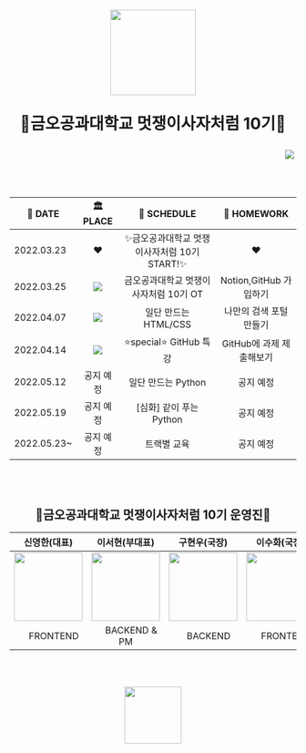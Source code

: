 <div align="center">
<h1>
  <img src ="https://user-images.githubusercontent.com/90851865/163090775-476053ec-5bc1-4db6-ae9b-05d354e595ad.png" height="150">
  
  🦁금오공과대학교 멋쟁이사자처럼 10기🦁
  
</h1>
<p align="right">
  <a href="https://www.instagram.com/likelionkumoh/"><img src="https://img.shields.io/badge/Instagram-E4405F?style=flat-square&logo=Instagram&logoColor=white&link=https://www.instagram.com/likelionkumoh/"/></a>&nbsp 
  
</p>
  
<br><br>
  
|📅 DATE |🏛 PLACE|📖 SCHEDULE|📝 HOMEWORK |
|----|:-----:|:-----------:|:--------:|
|2022.03.23|❤️|✨금오공과대학교 멋쟁이사자처럼 10기 START!✨|❤️|
|2022.03.25|<img src="https://img.shields.io/badge/도서관 5층 세미나실-F6C915?logo=Home Assistant Community Store&logoColor=white"/>|금오공과대학교 멋쟁이사자처럼 10기 OT| Notion,GitHub 가입하기|
|2022.04.07| <img src="https://img.shields.io/badge/Kumoh likelion Discord-5865F2?logo=Discord&logoColor=white"/>| 일단 만드는 HTML/CSS| 나만의 검색 포털 만들기|
|2022.04.14| <img src="https://img.shields.io/badge/도서관 5층 세미나실-F6C915?logo=Home Assistant Community Store&logoColor=white"/>|  ⭐️special⭐️ GitHub 특강| GitHub에 과제 제출해보기|
|2022.05.12|공지 예정| 일단 만드는 Python |공지 예정|
|2022.05.19|공지 예정| [심화] 같이 푸는 Python |공지 예정|
|2022.05.23~|공지 예정| 트랙별 교육 |공지 예정|
  
 <br><br>

 <h2 align="center">
   🦁금오공과대학교 멋쟁이사자처럼 10기 운영진🦁
  </h2>
  
| 신영한(대표) | 이서현(부대표) | 구현우(국장) | 이수화(국장) | 안재현(국장) |
|:------:|:------: |:------: | :------:  | :------: |
| <a href="https://github.com/syhan7516"><img src="https://avatars.githubusercontent.com/u/83218200?v=4" width="120px"/></a> | <a href="https://github.com/kathyleesh"><img src="https://avatars.githubusercontent.com/u/90851865?v=4" width="120px"/></a> | <a href="https://github.com/GHWooo"><img src="https://avatars.githubusercontent.com/u/88186460?v=4" width="120px"/></a> |  <a href="https://github.com/shlee0820"><img src="https://avatars.githubusercontent.com/u/72565083?s=96&v=4" width="120px"/></a> | <a href="https://github.com/JaeHyunGround"><img src="https://avatars.githubusercontent.com/u/97944429?s=96&v=4" width="120px"/></a> 
| <img src="https://user-images.githubusercontent.com/90851865/163164439-0e745a84-e211-4389-b91a-a443f73d52ec.png" width="15px"/> FRONTEND | <img src="https://user-images.githubusercontent.com/90851865/163164464-ae119695-036c-41a6-8a55-ad062200d650.png" width="15px"/> BACKEND & PM | <img src="https://user-images.githubusercontent.com/90851865/163164464-ae119695-036c-41a6-8a55-ad062200d650.png" width="15px"/> BACKEND | <img src="https://user-images.githubusercontent.com/90851865/163164439-0e745a84-e211-4389-b91a-a443f73d52ec.png" width="15px"/> FRONTEND | <img src="https://user-images.githubusercontent.com/90851865/163164439-0e745a84-e211-4389-b91a-a443f73d52ec.png" width="15px"/> FRONTEND |


 <br><br>
  
<img src="https://user-images.githubusercontent.com/90851865/163094866-57cee840-9dec-497f-86f2-b283f8b1aca0.png" height="100">
